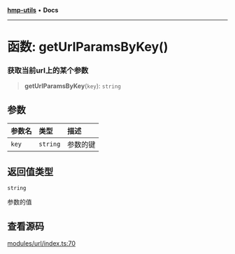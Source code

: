 [**hmp-utils**](../README.md) • **Docs**

***

# 函数: getUrlParamsByKey()

### 获取当前url上的某个参数

> **getUrlParamsByKey**(`key`): `string`

## 参数

| 参数名 | 类型 | 描述 |
| :------ | :------ | :------ |
| `key` | `string` | 参数的键 |

## 返回值类型

`string`

参数的值

## 查看源码

[modules/url/index.ts:70](https://github.com/hmp1049127947/hmp-utils/blob/4a6ef6c09762a1cd3b8d7a3366d8664e5e49db4c/src/modules/url/index.ts#L70)
